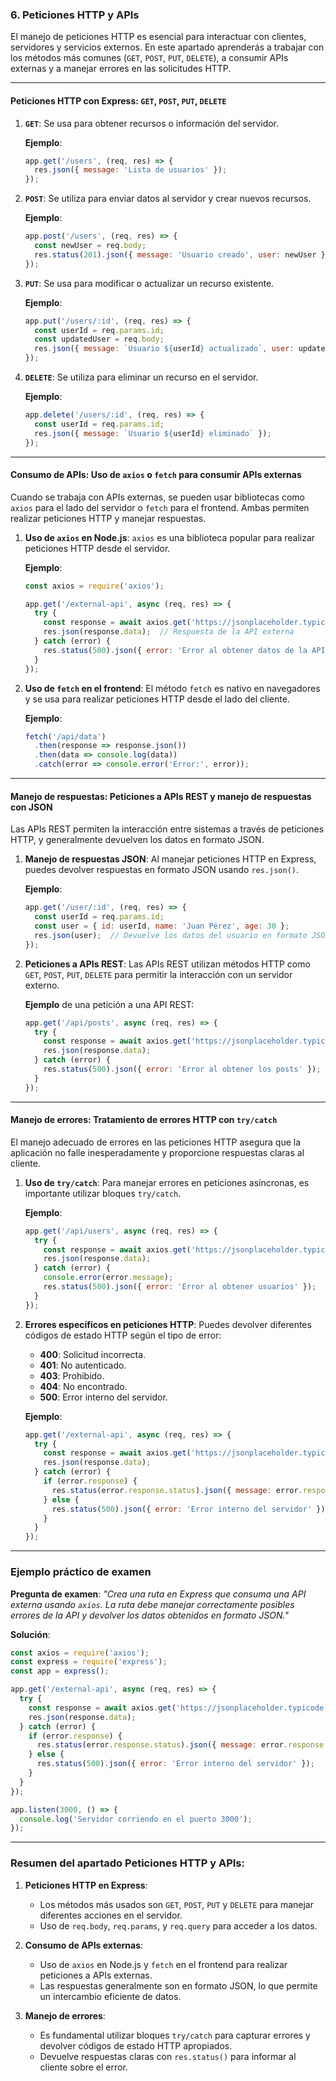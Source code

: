 ### 6. **Peticiones HTTP y APIs**

El manejo de peticiones HTTP es esencial para interactuar con clientes, servidores y servicios externos. En este apartado aprenderás a trabajar con los métodos más comunes (`GET`, `POST`, `PUT`, `DELETE`), a consumir APIs externas y a manejar errores en las solicitudes HTTP.

---

#### **Peticiones HTTP con Express: `GET`, `POST`, `PUT`, `DELETE`**

1. **`GET`**:
   Se usa para obtener recursos o información del servidor.
   
   **Ejemplo**:
   ```javascript
   app.get('/users', (req, res) => {
     res.json({ message: 'Lista de usuarios' });
   });
   ```

2. **`POST`**:
   Se utiliza para enviar datos al servidor y crear nuevos recursos.
   
   **Ejemplo**:
   ```javascript
   app.post('/users', (req, res) => {
     const newUser = req.body;
     res.status(201).json({ message: 'Usuario creado', user: newUser });
   });
   ```

3. **`PUT`**:
   Se usa para modificar o actualizar un recurso existente.
   
   **Ejemplo**:
   ```javascript
   app.put('/users/:id', (req, res) => {
     const userId = req.params.id;
     const updatedUser = req.body;
     res.json({ message: `Usuario ${userId} actualizado`, user: updatedUser });
   });
   ```

4. **`DELETE`**:
   Se utiliza para eliminar un recurso en el servidor.
   
   **Ejemplo**:
   ```javascript
   app.delete('/users/:id', (req, res) => {
     const userId = req.params.id;
     res.json({ message: `Usuario ${userId} eliminado` });
   });
   ```

---

#### **Consumo de APIs: Uso de `axios` o `fetch` para consumir APIs externas**

Cuando se trabaja con APIs externas, se pueden usar bibliotecas como `axios` para el lado del servidor o `fetch` para el frontend. Ambas permiten realizar peticiones HTTP y manejar respuestas.

1. **Uso de `axios` en Node.js**:
   `axios` es una biblioteca popular para realizar peticiones HTTP desde el servidor.

   **Ejemplo**:
   ```javascript
   const axios = require('axios');

   app.get('/external-api', async (req, res) => {
     try {
       const response = await axios.get('https://jsonplaceholder.typicode.com/posts');
       res.json(response.data);  // Respuesta de la API externa
     } catch (error) {
       res.status(500).json({ error: 'Error al obtener datos de la API' });
     }
   });
   ```

2. **Uso de `fetch` en el frontend**:
   El método `fetch` es nativo en navegadores y se usa para realizar peticiones HTTP desde el lado del cliente.

   **Ejemplo**:
   ```javascript
   fetch('/api/data')
     .then(response => response.json())
     .then(data => console.log(data))
     .catch(error => console.error('Error:', error));
   ```

---

#### **Manejo de respuestas: Peticiones a APIs REST y manejo de respuestas con JSON**

Las APIs REST permiten la interacción entre sistemas a través de peticiones HTTP, y generalmente devuelven los datos en formato JSON.

1. **Manejo de respuestas JSON**:
   Al manejar peticiones HTTP en Express, puedes devolver respuestas en formato JSON usando `res.json()`.

   **Ejemplo**:
   ```javascript
   app.get('/user/:id', (req, res) => {
     const userId = req.params.id;
     const user = { id: userId, name: 'Juan Pérez', age: 30 };
     res.json(user);  // Devuelve los datos del usuario en formato JSON
   });
   ```

2. **Peticiones a APIs REST**:
   Las APIs REST utilizan métodos HTTP como `GET`, `POST`, `PUT`, `DELETE` para permitir la interacción con un servidor externo.

   **Ejemplo** de una petición a una API REST:
   ```javascript
   app.get('/api/posts', async (req, res) => {
     try {
       const response = await axios.get('https://jsonplaceholder.typicode.com/posts');
       res.json(response.data);
     } catch (error) {
       res.status(500).json({ error: 'Error al obtener los posts' });
     }
   });
   ```

---

#### **Manejo de errores: Tratamiento de errores HTTP con `try/catch`**

El manejo adecuado de errores en las peticiones HTTP asegura que la aplicación no falle inesperadamente y proporcione respuestas claras al cliente.

1. **Uso de `try/catch`**:
   Para manejar errores en peticiones asíncronas, es importante utilizar bloques `try/catch`.

   **Ejemplo**:
   ```javascript
   app.get('/api/users', async (req, res) => {
     try {
       const response = await axios.get('https://jsonplaceholder.typicode.com/users');
       res.json(response.data);
     } catch (error) {
       console.error(error.message);
       res.status(500).json({ error: 'Error al obtener usuarios' });
     }
   });
   ```

2. **Errores específicos en peticiones HTTP**:
   Puedes devolver diferentes códigos de estado HTTP según el tipo de error:

   - **400**: Solicitud incorrecta.
   - **401**: No autenticado.
   - **403**: Prohibido.
   - **404**: No encontrado.
   - **500**: Error interno del servidor.

   **Ejemplo**:
   ```javascript
   app.get('/external-api', async (req, res) => {
     try {
       const response = await axios.get('https://jsonplaceholder.typicode.com/users');
       res.json(response.data);
     } catch (error) {
       if (error.response) {
         res.status(error.response.status).json({ message: error.response.statusText });
       } else {
         res.status(500).json({ error: 'Error interno del servidor' });
       }
     }
   });
   ```

---

### **Ejemplo práctico de examen**

**Pregunta de examen**: *"Crea una ruta en Express que consuma una API externa usando `axios`. La ruta debe manejar correctamente posibles errores de la API y devolver los datos obtenidos en formato JSON."*

**Solución**:
```javascript
const axios = require('axios');
const express = require('express');
const app = express();

app.get('/external-api', async (req, res) => {
  try {
    const response = await axios.get('https://jsonplaceholder.typicode.com/posts');
    res.json(response.data);
  } catch (error) {
    if (error.response) {
      res.status(error.response.status).json({ message: error.response.statusText });
    } else {
      res.status(500).json({ error: 'Error interno del servidor' });
    }
  }
});

app.listen(3000, () => {
  console.log('Servidor corriendo en el puerto 3000');
});
```

---

### **Resumen del apartado Peticiones HTTP y APIs**:

1. **Peticiones HTTP en Express**:
   - Los métodos más usados son `GET`, `POST`, `PUT` y `DELETE` para manejar diferentes acciones en el servidor.
   - Uso de `req.body`, `req.params`, y `req.query` para acceder a los datos.

2. **Consumo de APIs externas**:
   - Uso de `axios` en Node.js y `fetch` en el frontend para realizar peticiones a APIs externas.
   - Las respuestas generalmente son en formato JSON, lo que permite un intercambio eficiente de datos.

3. **Manejo de errores**:
   - Es fundamental utilizar bloques `try/catch` para capturar errores y devolver códigos de estado HTTP apropiados.
   - Devuelve respuestas claras con `res.status()` para informar al cliente sobre el error.
